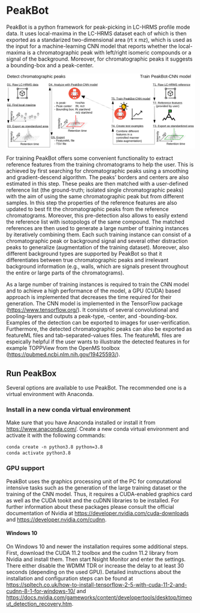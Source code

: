 # PeakBot

PeakBot is a python framework for peak-picking in LC-HRMS profile mode data.
It uses local-maxima in the LC-HRMS dataset each of which is then exported as a standarized two-dimensional area (rt x mz), which is used as the input for a machine-learning CNN model that reports whether the local-maxima is a chromatographic peak with left/right isomeric compounds or a signal of the background. Moreover, for chromatographic peaks it suggests a bounding-box and a peak-center.

![Workflow of PeakBot](https://github.com/christophuv/PeakBot/raw/main/workflow.png)

For training PeakBot offers some convenient functionality to extract reference features from the training chromatograms to help the user. This is achieved by first searching for chromatographic peaks using a smoothing and gradient-descend algorithm. The peaks' borders and centers are also estimated in this step. These peaks are then matched with a user-defined reference list (the ground-truth; isolated single chromatographic peaks) with the aim of using the same chromatographic peak but from different samples. In this step the properties of the reference features are also updated to best fit the chromatographic peaks from the reference chromatograms. Moreover, this pre-detection also allows to easily extend the reference list with isotopologs of the same compound.
The matched references are then used to generate a large number of training instances by iteratively combining them. Each such training instance can consist of a chromatographic peak or background signal and several other distraction peaks to generalize (augmentation of the training dataset). Moreover, also different background types are supported by PeakBot so that it differentiates between true chromatographic peaks and irrelevant background information (e.g., walls, which are signals present throughout the entire or large parts of the chromatograms). 

As a large number of training instances is required to train the CNN model and to achieve a high performance of the model, a GPU (CUDA) based approach is implemented that decreases the time required for their generation. 
The CNN model is implemented in the TensorFlow package (https://www.tensorflow.org/). It consists of several convolutional and pooling-layers and outputs a peak-type, -center, and -bounding-box. Examples of the detection can be exported to images for user-verification. Furthermore, the detected chromatographic peaks can also be exported as featureML files and tab-separated-values files. The featureML files are espeically helpful if the user wants to illustrate the detected features in for example TOPPView from the OpenMS toolbox (https://pubmed.ncbi.nlm.nih.gov/19425593/). 


## Run PeakBox
Several options are available to use PeakBot. The recommended one is a virtual environment with Anaconda. 

### Install in a new conda virtual environment
Make sure that you have Anaconda installed or install it from https://www.anaconda.com/.
Create a new conda virtual environment and activate it with the following commands:
```
conda create -n python3.8 python=3.8
conda activate python3.8
```
### GPU support
PeakBot uses the graphics processing unit of the PC for computational intensive tasks such as the generation of the large training dataset or the training of the CNN model. Thus, it requires a CUDA-enabled graphics card as well as the CUDA tookit and the cuDNN libraries to be installed. For further information about these packages please consult the official documentation of Nvidia at https://developer.nvidia.com/cuda-downloads and https://developer.nvidia.com/cudnn. 

#### Windows 10
On Windows 10 and newer the installation requires some additional steps. First, download the CUDA 11.2 toolbox and the cudnn 11.2 library from Nvidia and install them. Then start Nsight Monitor and enter the settings. There either disable the WDMM TDR or increase the delay to at least 30 seconds (depending on the used GPU).
Detailed instructions about the installation and configuration steps can be found at https://spltech.co.uk/how-to-install-tensorflow-2-5-with-cuda-11-2-and-cudnn-8-1-for-windows-10/ and https://docs.nvidia.com/gameworks/content/developertools/desktop/timeout_detection_recovery.htm. 
